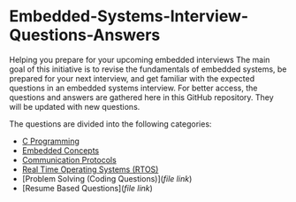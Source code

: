# Embedded-Systems-Interview-Questions-Answers
Helping you prepare for your upcoming embedded interviews
The main goal of this initiative is to revise the fundamentals of embedded systems, be prepared for your next interview, and get familiar with the expected questions in an embedded systems interview. For better access, the questions and answers are gathered here in this GitHub repository. They will be updated with new questions.

The questions are divided into the following categories:

* [C Programming](https://github.com/Bassel20/Embedded-Systems-Interview-Questions-Answers/blob/main/C%20Programming%20Questions.md)
* [Embedded Concepts](https://github.com/Bassel20/Embedded-Systems-Interview-Questions-Answers/blob/main/Embedded%20Concepts%20Questions.md)
* [Communication Protocols](https://github.com/Bassel20/Embedded-Systems-Interview-Questions-Answers/blob/main/Communication%20Protocols%20Questions.md)
* [Real Time Operating Systems (RTOS)](https://github.com/Bassel20/Embedded-Systems-Interview-Questions-Answers/blob/main/Real%20Time%20Operating%20Systems%20(RTOS)%20Questions.md)
* [Problem Solving (Coding Questions)](*file link*)
* [Resume Based Questions](*file link*)
